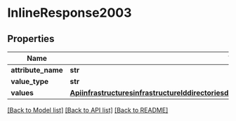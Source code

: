 # InlineResponse2003

## Properties
Name | Type | Description | Notes
------------ | ------------- | ------------- | -------------
**attribute_name** | **str** |  | 
**value_type** | **str** |  | [optional] 
**values** | [**ApiinfrastructuresinfrastructureIddirectoriesdirectoryIdeventseventIdadobjectsidchangesValues**](ApiinfrastructuresinfrastructureIddirectoriesdirectoryIdeventseventIdadobjectsidchangesValues.md) |  | 

[[Back to Model list]](../README.md#documentation-for-models) [[Back to API list]](../README.md#documentation-for-api-endpoints) [[Back to README]](../README.md)

